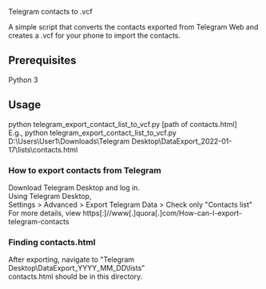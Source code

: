 Telegram contacts to .vcf

A simple script that converts the contacts exported from Telegram Web and creates a .vcf for your phone to import the contacts. <br>

## Prerequisites

Python 3  <br>

## Usage

python telegram_export_contact_list_to_vcf.py [path of contacts.html] <br>
E.g., python telegram_export_contact_list_to_vcf.py D:\Users\User1\Downloads\Telegram Desktop\DataExport_2022-01-17\lists\contacts.html <br>

### How to export contacts from Telegram

Download Telegram Desktop and log in. <br>
Using Telegram Desktop, <br>
Settings > Advanced > Export Telegram Data > Check only "Contacts list" <br>
For more details, view https[:]//www[.]quora[.]com/How-can-I-export-telegram-contacts <br>

### Finding contacts.html

After exporting, navigate to "Telegram Desktop\DataExport_YYYY_MM_DD\lists" <br>
contacts.html should be in this directory. <br>
